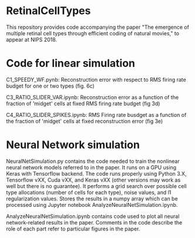 # RetinalCellTypes

This repository provides code accompanying the paper "The emergence of multiple retinal cell types through
efficient coding of natural movies," to appear at NIPS 2018.

# Code for linear simulation

C1_SPEEDY_WF.pynb: Reconstruction error with respect to RMS firing rate budget for one or two types (fig. 6c)

C3_RATIO_SLIDER_VAR.ipynb: Reconstruction error as a function of the fraction of 'midget' cells at fixed RMS firing rate budget (fig 3d)

C4_RATIO_SLIDER_SPIKES.ipynb: RMS Firing rate busdget as a function of the fraction of 'midget' cells at fixed reconstruction error (fig 3e)


# Neural Network simulation



NeuralNetSimulation.py contains the code needed to train the nonlinear neural network models referred to in the paper.   It runs on a GPU using Keras with Tensorflow backend.  The code runs properly using Python 3.X, Tensorflow vXX, Cuda vXX, and Keras vXX (other versions may work as well but there is no guarantee). It performs a grid search over possible cell type allocations (number of cells for each type), noise values, and l1 regularization values.  Stores the results in a numpy array which can be processed using Jupyter notebook AnalyzeNeuralNetSimulation.ipynb.

AnalyzeNeuralNetSimulation.ipynb contains code used to plot all neural network-related results in the paper.  Comments in the code describe the role of each part refer to particular figures in the paper.
